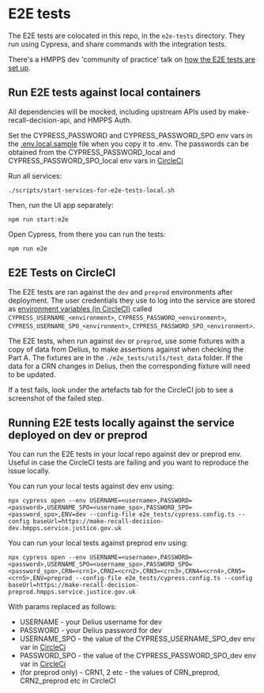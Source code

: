 # E2E tests

The E2E tests are colocated in this repo, in the `e2e-tests` directory. They run using Cypress, and share commands with the integration tests.

There's a HMPPS dev 'community of practice' talk on [how the E2E tests are set up](https://drive.google.com/file/d/1OeekvkViazrYNJXGMZrlM8UZU-Z71x6X/view).

## Run E2E tests against local containers

All dependencies will be mocked, including upstream APIs used by make-recall-decision-api, and HMPPS Auth.

Set the CYPRESS_PASSWORD and CYPRESS_PASSWORD_SPO env vars in the [.env.local.sample](./.env.local.sample) file when you copy it to .env. The passwords can be obtained from the CYPRESS_PASSWORD_local and CYPRESS_PASSWORD_SPO_local env vars in [CircleCi](https://app.circleci.com/settings/project/github/ministryofjustice/make-recall-decision-ui/environment-variables)

Run all services:
```
./scripts/start-services-for-e2e-tests-local.sh
```

Then, run the UI app separately:
```
npm run start:e2e
```

Open Cypress, from there you can run the tests:
```
npm run e2e
```

## E2E Tests on CircleCI

The E2E tests are ran against the `dev` and `preprod` environments after deployment. The user credentials they use to log into the service are stored as [environment variables (in CircleCI)](https://app.circleci.com/settings/project/github/ministryofjustice/make-recall-decision-ui/environment-variables) called `CYPRESS_USERNAME_<environment>`, `CYPRESS_PASSWORD_<environment>`, `CYPRESS_USERNAME_SPO_<environment>`, `CYPRESS_PASSWORD_SPO_<environment>`.

The E2E tests, when run against `dev` or `preprod`, use some fixtures with a copy of data from Delius, to make assertions against when checking the Part A. The fixtures are in the `./e2e_tests/utils/test_data` folder. If the data for a CRN changes in Delius, then the corresponding fixture will need to be updated.

If a test fails, look under the artefacts tab for the CircleCI job to see a screenshot of the failed step.

## Running E2E tests locally against the service deployed on dev or preprod

You can run the E2E tests in your local repo against dev or preprod env. Useful in case the CircleCI tests are failing and you want to reproduce the issue locally.

You can run your local tests against dev env using:

```
npx cypress open --env USERNAME=<username>,PASSWORD=<password>,USERNAME_SPO=<username_spo>,PASSWORD_SPO=<password_spo>,ENV=dev --config-file e2e_tests/cypress.config.ts --config baseUrl=https://make-recall-decision-dev.hmpps.service.justice.gov.uk
```

You can run your local tests against preprod env using:

```
npx cypress open --env USERNAME=<username>,PASSWORD=<password>,USERNAME_SPO=<username_spo>,PASSWORD_SPO=<password_spo>,CRN=<crn1>,CRN2=<crn2>,CRN3=<crn3>,CRN4=<crn4>,CRN5=<crn5>,ENV=preprod --config-file e2e_tests/cypress.config.ts --config baseUrl=https://make-recall-decision-preprod.hmpps.service.justice.gov.uk
```

With params replaced as follows:
- USERNAME - your Delius username for dev
- PASSWORD - your Delius password for dev
- USERNAME_SPO - the value of the CYPRESS_USERNAME_SPO_dev env var in [CircleCi](https://app.circleci.com/settings/project/github/ministryofjustice/make-recall-decision-ui/environment-variables)
- PASSWORD_SPO - the value of the CYPRESS_PASSWORD_SPO_dev env var in [CircleCi](https://app.circleci.com/settings/project/github/ministryofjustice/make-recall-decision-ui/environment-variables)
- (for preprod only) - CRN1, 2 etc - the values of CRN_preprod, CRN2_preprod etc in CircleCI
